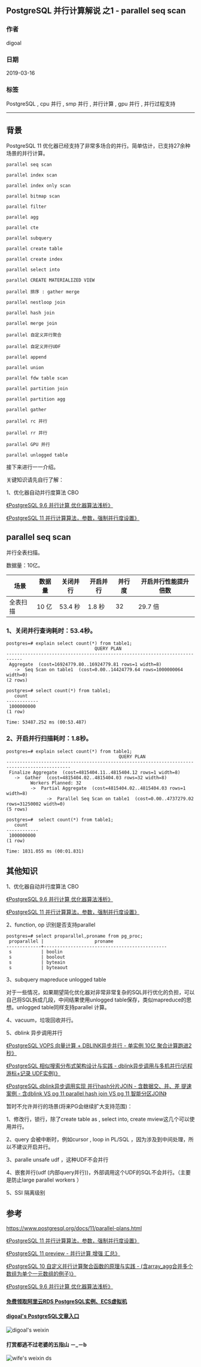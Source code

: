 ## PostgreSQL 并行计算解说 之1 - parallel seq scan  
                                            
### 作者                                            
digoal                                            
                                            
### 日期                                            
2019-03-16                                            
                                            
### 标签                                            
PostgreSQL , cpu 并行 , smp 并行 , 并行计算 , gpu 并行 , 并行过程支持   
                                        
----                                      
                                        
## 背景      
PostgreSQL 11 优化器已经支持了非常多场合的并行。简单估计，已支持27余种场景的并行计算。  
  
```  
parallel seq scan  
  
parallel index scan  
  
parallel index only scan  
  
parallel bitmap scan  
  
parallel filter  
  
parallel agg  
  
parallel cte  
  
parallel subquery  
  
parallel create table  
  
parallel create index  
  
parallel select into  
  
parallel CREATE MATERIALIZED VIEW  
  
parallel 排序 : gather merge   
  
parallel nestloop join  
  
parallel hash join  
  
parallel merge join  
  
parallel 自定义并行聚合  
  
parallel 自定义并行UDF  
  
parallel append  
  
parallel union  
  
parallel fdw table scan  
  
parallel partition join  
  
parallel partition agg  
  
parallel gather  
  
parallel rc 并行  
  
parallel rr 并行  
  
parallel GPU 并行  
  
parallel unlogged table   
```  
  
接下来进行一一介绍。  
  
关键知识请先自行了解：  
  
1、优化器自动并行度算法 CBO   
  
[《PostgreSQL 9.6 并行计算 优化器算法浅析》](../201608/20160816_02.md)    
  
[《PostgreSQL 11 并行计算算法，参数，强制并行度设置》](../201812/20181218_01.md)    
  
## parallel seq scan  
并行全表扫描。  
  
数据量：10亿。  
   
场景 | 数据量 | 关闭并行 | 开启并行 | 并行度 | 开启并行性能提升倍数
---|---|---|---|---|---
全表扫描 | 10 亿 | 53.4 秒 | 1.8 秒 | 32 | 29.7 倍
  
  
### 1、关闭并行查询耗时：53.4秒。  
  
```  
postgres=# explain select count(*) from table1;  
                                 QUERY PLAN                                   
----------------------------------------------------------------------------  
 Aggregate  (cost=16924779.80..16924779.81 rows=1 width=8)  
   ->  Seq Scan on table1  (cost=0.00..14424779.64 rows=1000000064 width=0)  
(2 rows)  
  
postgres=# select count(*) from table1;  
   count      
------------  
 1000000000  
(1 row)  
  
Time: 53487.252 ms (00:53.487)  
```  
  
### 2、开启并行扫描耗时：1.8秒。  
  
```  
postgres=# explain select count(*) from table1;  
                                          QUERY PLAN                                            
----------------------------------------------------------------------------------------------  
 Finalize Aggregate  (cost=4815404.11..4815404.12 rows=1 width=8)  
   ->  Gather  (cost=4815404.02..4815404.03 rows=32 width=8)  
         Workers Planned: 32  
         ->  Partial Aggregate  (cost=4815404.02..4815404.03 rows=1 width=8)  
               ->  Parallel Seq Scan on table1  (cost=0.00..4737279.02 rows=31250002 width=0)  
(5 rows)  
  
postgres=#  select count(*) from table1;  
   count      
------------  
 1000000000  
(1 row)  
  
Time: 1831.055 ms (00:01.831)  
```  
  
## 其他知识  
  
1、优化器自动并行度算法 CBO   
  
[《PostgreSQL 9.6 并行计算 优化器算法浅析》](../201608/20160816_02.md)    
  
[《PostgreSQL 11 并行计算算法，参数，强制并行度设置》](../201812/20181218_01.md)    
  
2、function, op 识别是否支持parallel  
  
```  
postgres=# select proparallel,proname from pg_proc;  
 proparallel |                   proname                      
-------------+----------------------------------------------  
 s           | boolin  
 s           | boolout  
 s           | byteain  
 s           | byteaout  
```  
  
3、subquery mapreduce unlogged table  
  
对于一些情况，如果期望简化优化器对非常非常复杂的SQL并行优化的负担，可以自己将SQL拆成几段，中间结果使用unlogged table保存，类似mapreduce的思想。unlogged table同样支持parallel 计算。  
  
4、vacuum，垃圾回收并行。  
  
5、dblink 异步调用并行  
  
[《PostgreSQL VOPS 向量计算 + DBLINK异步并行 - 单实例 10亿 聚合计算跑进2秒》](../201802/20180210_01.md)    
  
[《PostgreSQL 相似搜索分布式架构设计与实践 - dblink异步调用与多机并行(远程 游标+记录 UDF实例)》](../201802/20180205_03.md)    
  
[《PostgreSQL dblink异步调用实现 并行hash分片JOIN - 含数据交、并、差 提速案例 - 含dblink VS pg 11 parallel hash join VS pg 11 智能分区JOIN》](../201802/20180201_02.md)    
  
暂时不允许并行的场景(将来PG会继续扩大支持范围)：  
  
1、修改行，锁行，除了create table as , select into, create mview这几个可以使用并行。  
  
2、query 会被中断时，例如cursor , loop in PL/SQL ，因为涉及到中间处理，所以不建议开启并行。   
  
3、paralle unsafe udf ，这种UDF不会并行  
  
4、嵌套并行(udf (内部query并行))，外部调用这个UDF的SQL不会并行。（主要是防止large parallel workers ）  
  
5、SSI 隔离级别  
  
## 参考  
https://www.postgresql.org/docs/11/parallel-plans.html  
  
[《PostgreSQL 11 并行计算算法，参数，强制并行度设置》](../201812/20181218_01.md)    
  
[《PostgreSQL 11 preview - 并行计算 增强 汇总》](../201805/20180519_02.md)    
  
[《PostgreSQL 10 自定义并行计算聚合函数的原理与实践 - (含array_agg合并多个数组为单个一元数组的例子)》](../201801/20180119_04.md)    
  
[《PostgreSQL 9.6 并行计算 优化器算法浅析》](../201608/20160816_02.md)    
    
  
  
  
  
  
  
  
  
  
#### [免费领取阿里云RDS PostgreSQL实例、ECS虚拟机](https://free.aliyun.com/ "57258f76c37864c6e6d23383d05714ea")
  
  
#### [digoal's PostgreSQL文章入口](https://github.com/digoal/blog/blob/master/README.md "22709685feb7cab07d30f30387f0a9ae")
  
  
![digoal's weixin](../pic/digoal_weixin.jpg "f7ad92eeba24523fd47a6e1a0e691b59")
  
  
  
  
  
  
#### 打赏都逃不过老婆的五指山 －_－b  
![wife's weixin ds](../pic/wife_weixin_ds.jpg "acd5cce1a143ef1d6931b1956457bc9f")
  

